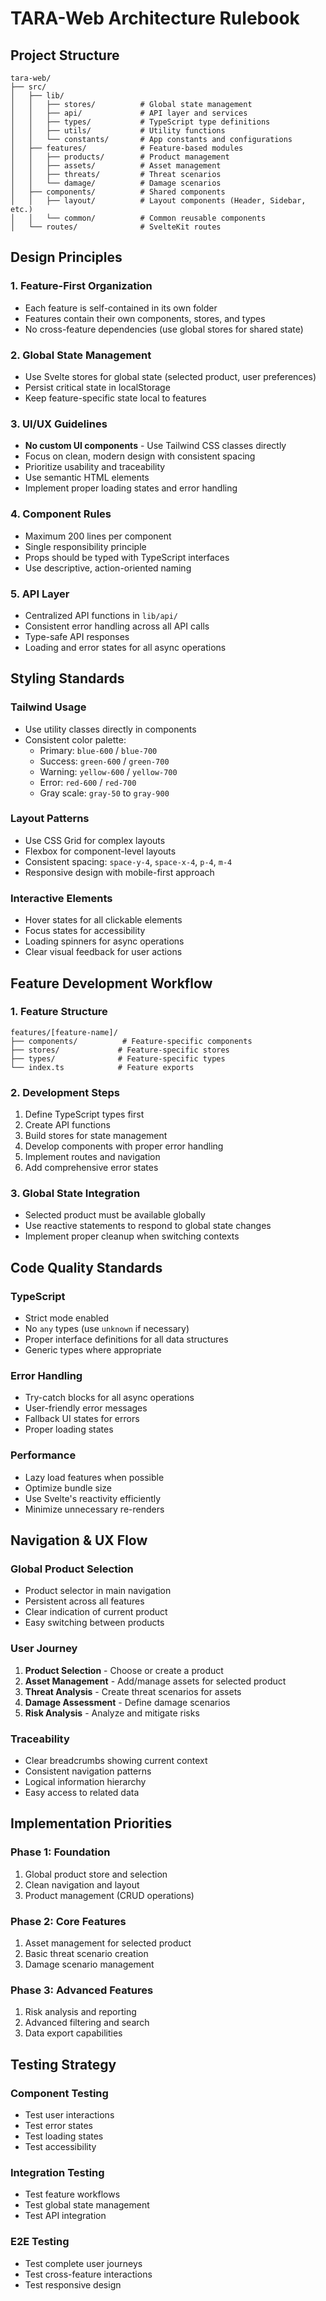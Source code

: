 # TARA-Web Architecture Rulebook

## Project Structure

```
tara-web/
├── src/
│   ├── lib/
│   │   ├── stores/          # Global state management
│   │   ├── api/             # API layer and services
│   │   ├── types/           # TypeScript type definitions
│   │   ├── utils/           # Utility functions
│   │   └── constants/       # App constants and configurations
│   ├── features/            # Feature-based modules
│   │   ├── products/        # Product management
│   │   ├── assets/          # Asset management
│   │   ├── threats/         # Threat scenarios
│   │   └── damage/          # Damage scenarios
│   ├── components/          # Shared components
│   │   ├── layout/          # Layout components (Header, Sidebar, etc.)
│   │   └── common/          # Common reusable components
│   └── routes/              # SvelteKit routes
```

## Design Principles

### 1. Feature-First Organization
- Each feature is self-contained in its own folder
- Features contain their own components, stores, and types
- No cross-feature dependencies (use global stores for shared state)

### 2. Global State Management
- Use Svelte stores for global state (selected product, user preferences)
- Persist critical state in localStorage
- Keep feature-specific state local to features

### 3. UI/UX Guidelines
- **No custom UI components** - Use Tailwind CSS classes directly
- Focus on clean, modern design with consistent spacing
- Prioritize usability and traceability
- Use semantic HTML elements
- Implement proper loading states and error handling

### 4. Component Rules
- Maximum 200 lines per component
- Single responsibility principle
- Props should be typed with TypeScript interfaces
- Use descriptive, action-oriented naming

### 5. API Layer
- Centralized API functions in `lib/api/`
- Consistent error handling across all API calls
- Type-safe API responses
- Loading and error states for all async operations

## Styling Standards

### Tailwind Usage
- Use utility classes directly in components
- Consistent color palette:
  - Primary: `blue-600` / `blue-700`
  - Success: `green-600` / `green-700`
  - Warning: `yellow-600` / `yellow-700`
  - Error: `red-600` / `red-700`
  - Gray scale: `gray-50` to `gray-900`

### Layout Patterns
- Use CSS Grid for complex layouts
- Flexbox for component-level layouts
- Consistent spacing: `space-y-4`, `space-x-4`, `p-4`, `m-4`
- Responsive design with mobile-first approach

### Interactive Elements
- Hover states for all clickable elements
- Focus states for accessibility
- Loading spinners for async operations
- Clear visual feedback for user actions

## Feature Development Workflow

### 1. Feature Structure
```
features/[feature-name]/
├── components/          # Feature-specific components
├── stores/             # Feature-specific stores
├── types/              # Feature-specific types
└── index.ts            # Feature exports
```

### 2. Development Steps
1. Define TypeScript types first
2. Create API functions
3. Build stores for state management
4. Develop components with proper error handling
5. Implement routes and navigation
6. Add comprehensive error states

### 3. Global State Integration
- Selected product must be available globally
- Use reactive statements to respond to global state changes
- Implement proper cleanup when switching contexts

## Code Quality Standards

### TypeScript
- Strict mode enabled
- No `any` types (use `unknown` if necessary)
- Proper interface definitions for all data structures
- Generic types where appropriate

### Error Handling
- Try-catch blocks for all async operations
- User-friendly error messages
- Fallback UI states for errors
- Proper loading states

### Performance
- Lazy load features when possible
- Optimize bundle size
- Use Svelte's reactivity efficiently
- Minimize unnecessary re-renders

## Navigation & UX Flow

### Global Product Selection
- Product selector in main navigation
- Persistent across all features
- Clear indication of current product
- Easy switching between products

### User Journey
1. **Product Selection** - Choose or create a product
2. **Asset Management** - Add/manage assets for selected product
3. **Threat Analysis** - Create threat scenarios for assets
4. **Damage Assessment** - Define damage scenarios
5. **Risk Analysis** - Analyze and mitigate risks

### Traceability
- Clear breadcrumbs showing current context
- Consistent navigation patterns
- Logical information hierarchy
- Easy access to related data

## Implementation Priorities

### Phase 1: Foundation
1. Global product store and selection
2. Clean navigation and layout
3. Product management (CRUD operations)

### Phase 2: Core Features
1. Asset management for selected product
2. Basic threat scenario creation
3. Damage scenario management

### Phase 3: Advanced Features
1. Risk analysis and reporting
2. Advanced filtering and search
3. Data export capabilities

## Testing Strategy

### Component Testing
- Test user interactions
- Test error states
- Test loading states
- Test accessibility

### Integration Testing
- Test feature workflows
- Test global state management
- Test API integration

### E2E Testing
- Test complete user journeys
- Test cross-feature interactions
- Test responsive design
